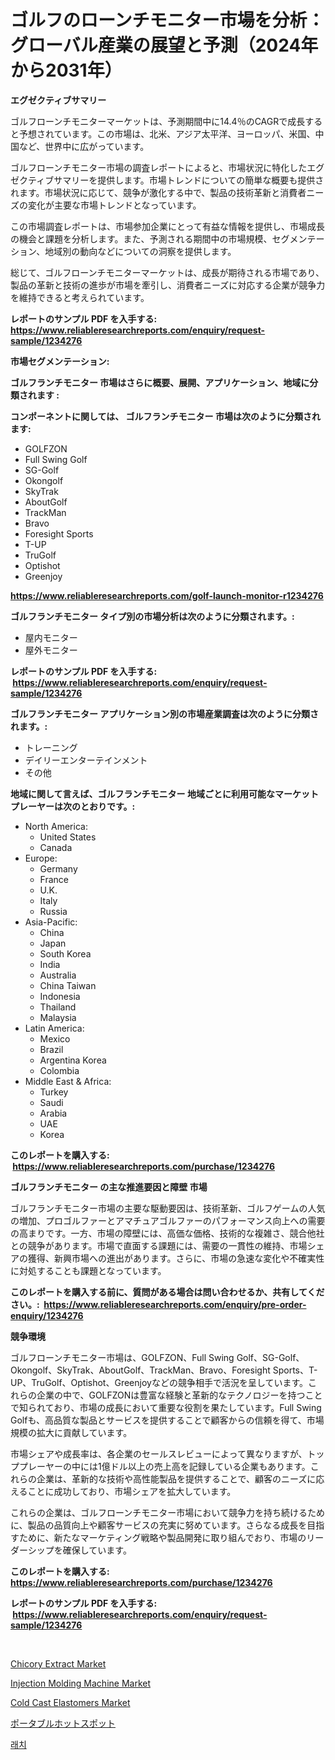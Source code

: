 <p><h1>ゴルフのローンチモニター市場を分析： グローバル産業の展望と予測（2024年から2031年）</h1></p><p><strong>エグゼクティブサマリー</strong></p>
<p><p>ゴルフローンチモニターマーケットは、予測期間中に14.4％のCAGRで成長すると予想されています。この市場は、北米、アジア太平洋、ヨーロッパ、米国、中国など、世界中に広がっています。</p><p>ゴルフローンチモニター市場の調査レポートによると、市場状況に特化したエグゼクティブサマリーを提供します。市場トレンドについての簡単な概要も提供されます。市場状況に応じて、競争が激化する中で、製品の技術革新と消費者ニーズの変化が主要な市場トレンドとなっています。</p><p>この市場調査レポートは、市場参加企業にとって有益な情報を提供し、市場成長の機会と課題を分析します。また、予測される期間中の市場規模、セグメンテーション、地域別の動向などについての洞察を提供します。</p><p>総じて、ゴルフローンチモニターマーケットは、成長が期待される市場であり、製品の革新と技術の進歩が市場を牽引し、消費者ニーズに対応する企業が競争力を維持できると考えられています。</p></p>
<p><strong>レポートのサンプル PDF を入手する: <a href="https://www.reliableresearchreports.com/enquiry/request-sample/1234276">https://www.reliableresearchreports.com/enquiry/request-sample/1234276</a></strong></p>
<p><strong>市場セグメンテーション:</strong></p>
<p><strong> ゴルフランチモニター 市場はさらに概要、展開、アプリケーション、地域に分類されます :</strong></p>
<p><strong>コンポーネントに関しては、 ゴルフランチモニター 市場は次のように分類されます: &nbsp;</strong></p>
<p><ul><li>GOLFZON</li><li>Full Swing Golf</li><li>SG-Golf</li><li>Okongolf</li><li>SkyTrak</li><li>AboutGolf</li><li>TrackMan</li><li>Bravo</li><li>Foresight Sports</li><li>T-UP</li><li>TruGolf</li><li>Optishot</li><li>Greenjoy</li></ul></p>
<p><strong><a href="https://www.reliableresearchreports.com/golf-launch-monitor-r1234276">https://www.reliableresearchreports.com/golf-launch-monitor-r1234276</a></strong></p>
<p><strong> ゴルフランチモニター タイプ別の市場分析は次のように分類されます。:</strong></p>
<p><ul><li>屋内モニター</li><li>屋外モニター</li></ul></p>
<p><strong>レポートのサンプル PDF を入手する: &nbsp;<a href="https://www.reliableresearchreports.com/enquiry/request-sample/1234276">https://www.reliableresearchreports.com/enquiry/request-sample/1234276</a></strong></p>
<p><strong> ゴルフランチモニター アプリケーション別の市場産業調査は次のように分類されます。:</strong></p>
<p><ul><li>トレーニング</li><li>デイリーエンターテインメント</li><li>その他</li></ul></p>
<p><strong>地域に関して言えば、ゴルフランチモニター 地域ごとに利用可能なマーケットプレーヤーは次のとおりです。:</strong></p>
<p><ul>
    <li>
        North America:
        <ul>
            <li>United States</li>
            <li>Canada</li>
        </ul>
    </li>
    <li>
        Europe:
        <ul>
            <li>Germany</li>
            <li>France</li>
            <li>U.K.</li>
            <li>Italy</li>
            <li>Russia</li>
        </ul>
    </li>
    <li>
        Asia-Pacific:
        <ul>
            <li>China</li>
            <li>Japan</li>
            <li>South Korea</li>
            <li>India</li>
            <li>Australia</li>
            <li>China Taiwan</li>
            <li>Indonesia</li>
            <li>Thailand</li>
            <li>Malaysia</li>
        </ul>
    </li>
    <li>
        Latin America:
        <ul>
            <li>Mexico</li>
            <li>Brazil</li>
            <li>Argentina Korea</li>
            <li>Colombia</li>
        </ul>
    </li>
    <li>
        Middle East & Africa:
        <ul>
            <li>Turkey</li>
            <li>Saudi</li>
            <li>Arabia</li>
            <li>UAE</li>
            <li>Korea</li>
        </ul>
    </li>
    </ul></p>
<p><strong>このレポートを購入する: &nbsp;<a href="https://www.reliableresearchreports.com/purchase/1234276">https://www.reliableresearchreports.com/purchase/1234276</a></strong></p>
<p><strong>ゴルフランチモニター の主な推進要因と障壁 市場</strong></p>
<p><p>ゴルフランチモニター市場の主要な駆動要因は、技術革新、ゴルフゲームの人気の増加、プロゴルファーとアマチュアゴルファーのパフォーマンス向上への需要の高まりです。一方、市場の障壁には、高価な価格、技術的な複雑さ、競合他社との競争があります。市場で直面する課題には、需要の一貫性の維持、市場シェアの獲得、新興市場への進出があります。さらに、市場の急速な変化や不確実性に対処することも課題となっています。</p></p>
<p><strong>このレポートを購入する前に、質問がある場合は問い合わせるか、共有してください。:&nbsp; <a href="https://www.reliableresearchreports.com/enquiry/pre-order-enquiry/1234276">https://www.reliableresearchreports.com/enquiry/pre-order-enquiry/1234276</a></strong></p>
<p><strong>競争環境</strong></p>
<p><p>ゴルフローンチモニター市場は、GOLFZON、Full Swing Golf、SG-Golf、Okongolf、SkyTrak、AboutGolf、TrackMan、Bravo、Foresight Sports、T-UP、TruGolf、Optishot、Greenjoyなどの競争相手で活況を呈しています。これらの企業の中で、GOLFZONは豊富な経験と革新的なテクノロジーを持つことで知られており、市場の成長において重要な役割を果たしています。Full Swing Golfも、高品質な製品とサービスを提供することで顧客からの信頼を得て、市場規模の拡大に貢献しています。</p><p>市場シェアや成長率は、各企業のセールスレビューによって異なりますが、トッププレーヤーの中には1億ドル以上の売上高を記録している企業もあります。これらの企業は、革新的な技術や高性能製品を提供することで、顧客のニーズに応えることに成功しており、市場シェアを拡大しています。</p><p>これらの企業は、ゴルフローンチモニター市場において競争力を持ち続けるために、製品の品質向上や顧客サービスの充実に努めています。さらなる成長を目指すために、新たなマーケティング戦略や製品開発に取り組んでおり、市場のリーダーシップを確保しています。</p></p>
<p><strong>このレポートを購入する: &nbsp; <a href="https://www.reliableresearchreports.com/purchase/1234276">https://www.reliableresearchreports.com/purchase/1234276</a></strong></p>
<p><strong>レポートのサンプル PDF を入手する: &nbsp;<a href="https://www.reliableresearchreports.com/enquiry/request-sample/1234276">https://www.reliableresearchreports.com/enquiry/request-sample/1234276</a></strong><strong></strong></p>
<p>&nbsp;</p>
<p><p><a href="https://issuu.com/reportprime-2/docs/chicory-extract-market-size-2030.pptx">Chicory Extract Market</a></p><p><a href="https://github.com/Krish2023na/Market-Research-Report-List-3/blob/main/injection-molding-machine-market.md">Injection Molding Machine Market</a></p><p><a href="https://issuu.com/reportprime-2/docs/cold-cast-elastomers-market-size-2030.pptx">Cold Cast Elastomers Market</a></p><p><a href="https://github.com/LeanneBruen2023/Market-Research-Report-List-1/blob/main/134700723420.md">ポータブルホットスポット</a></p><p><a href="https://github.com/Skyleitney456456/Market-Research-Report-List-1/blob/main/906658521499.md">래치</a></p></p>